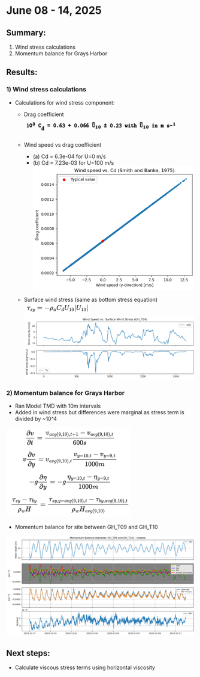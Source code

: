 # June 08 - 14, 2025

## Summary:
1) Wind stress calculations<br>
2) Momentum balance for Grays Harbor<br>

## Results:
### 1) Wind stress calculations
- Calculations for wind stress component:
	- Drag coefficient<br>
![dragcoefficient](../Figures/061225meeting/dragcoeff_wind.png)<br>
	- Wind speed vs drag coefficient
		- (a) Cd = 6.3e-04 for U=0 m/s
		- (b) Cd = 7.23e-03 for U=100 m/s<br>
![windspeeddragcoeff](../Figures/061225meeting/windspeed_dragcoeff.png)<br>

	- Surface wind stress (same as bottom stress equation)<br>
![windstressequation](../Figures/061225meeting/surfacewindstress.png)<br>
![windspeedwindstress](../Figures/061225meeting/windspeed_windstress_individual.png)<br>


### 2) Momentum balance for Grays Harbor
- Ran Model TMD with 10m intervals
- Added in wind stress but differences were marginal as stress term is divided by ~10^4

![momentumbalanceequations](../Figures/061225meeting/momentumequation_components.png)<br>

- Momentum balance for site between GH_T09 and GH_T10

![momentumbalance](../Figures/061225meeting/monentumbalance_gh_t09_gh_t10.png)<br>


## Next steps:
- Calculate viscous stress terms using horizontal viscosity